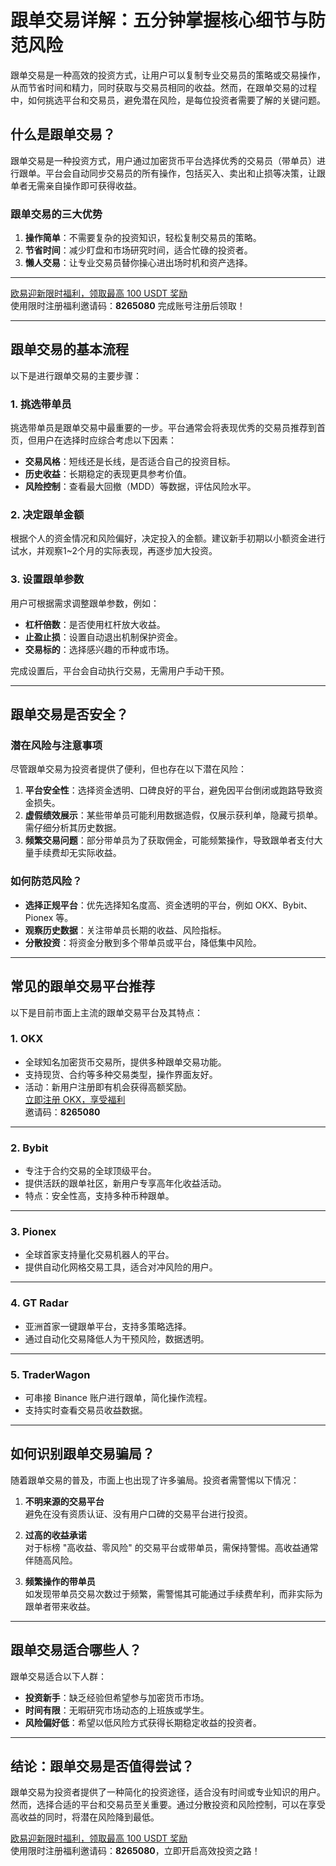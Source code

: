 # 跟单交易详解：五分钟掌握核心细节与防范风险

跟单交易是一种高效的投资方式，让用户可以复制专业交易员的策略或交易操作，从而节省时间和精力，同时获取与交易员相同的收益。然而，在跟单交易的过程中，如何挑选平台和交易员，避免潜在风险，是每位投资者需要了解的关键问题。



## 什么是跟单交易？

跟单交易是一种投资方式，用户通过加密货币平台选择优秀的交易员（带单员）进行跟单。平台会自动同步交易员的所有操作，包括买入、卖出和止损等决策，让跟单者无需亲自操作即可获得收益。

### 跟单交易的三大优势

1. **操作简单**：不需要复杂的投资知识，轻松复制交易员的策略。
2. **节省时间**：减少盯盘和市场研究时间，适合忙碌的投资者。
3. **懒人交易**：让专业交易员替你操心进出场时机和资产选择。

---
[欧易迎新限时福利，领取最高 100 USDT 奖励](https://bit.ly/OKXe)  
使用限时注册福利邀请码：**8265080** 完成账号注册后领取！

---
## 跟单交易的基本流程

以下是进行跟单交易的主要步骤：

### 1. 挑选带单员
挑选带单员是跟单交易中最重要的一步。平台通常会将表现优秀的交易员推荐到首页，但用户在选择时应综合考虑以下因素：
- **交易风格**：短线还是长线，是否适合自己的投资目标。
- **历史收益**：长期稳定的表现更具参考价值。
- **风险控制**：查看最大回撤（MDD）等数据，评估风险水平。

### 2. 决定跟单金额
根据个人的资金情况和风险偏好，决定投入的金额。建议新手初期以小额资金进行试水，并观察1~2个月的实际表现，再逐步加大投资。

### 3. 设置跟单参数
用户可根据需求调整跟单参数，例如：
- **杠杆倍数**：是否使用杠杆放大收益。
- **止盈止损**：设置自动退出机制保护资金。
- **交易标的**：选择感兴趣的币种或市场。

完成设置后，平台会自动执行交易，无需用户手动干预。

---

## 跟单交易是否安全？

### 潜在风险与注意事项

尽管跟单交易为投资者提供了便利，但也存在以下潜在风险：

1. **平台安全性**：选择资金透明、口碑良好的平台，避免因平台倒闭或跑路导致资金损失。
2. **虚假绩效展示**：某些带单员可能利用数据造假，仅展示获利单，隐藏亏损单。需仔细分析其历史数据。
3. **频繁交易问题**：部分带单员为了获取佣金，可能频繁操作，导致跟单者支付大量手续费却无实际收益。

### 如何防范风险？
- **选择正规平台**：优先选择知名度高、资金透明的平台，例如 OKX、Bybit、Pionex 等。
- **观察历史数据**：关注带单员长期的收益、风险指标。
- **分散投资**：将资金分散到多个带单员或平台，降低集中风险。

---

## 常见的跟单交易平台推荐

以下是目前市面上主流的跟单交易平台及其特点：

### 1. **OKX**
- 全球知名加密货币交易所，提供多种跟单交易功能。
- 支持现货、合约等多种交易类型，操作界面友好。
- 活动：新用户注册即有机会获得高额奖励。  
[立即注册 OKX，享受福利](https://bit.ly/OKXe)  
邀请码：**8265080**

---

### 2. **Bybit**
- 专注于合约交易的全球顶级平台。
- 提供活跃的跟单社区，新用户专享高年化收益活动。
- 特点：安全性高，支持多种币种跟单。

---

### 3. **Pionex**
- 全球首家支持量化交易机器人的平台。
- 提供自动化网格交易工具，适合对冲风险的用户。

---

### 4. **GT Radar**
- 亚洲首家一键跟单平台，支持多策略选择。
- 通过自动化交易降低人为干预风险，数据透明。

---

### 5. **TraderWagon**
- 可串接 Binance 账户进行跟单，简化操作流程。
- 支持实时查看交易员收益数据。

---

## 如何识别跟单交易骗局？

随着跟单交易的普及，市面上也出现了许多骗局。投资者需警惕以下情况：

1. **不明来源的交易平台**  
避免在没有资质认证、没有用户口碑的交易平台进行投资。

2. **过高的收益承诺**  
对于标榜 "高收益、零风险" 的交易平台或带单员，需保持警惕。高收益通常伴随高风险。

3. **频繁操作的带单员**  
如发现带单员交易次数过于频繁，需警惕其可能通过手续费牟利，而非实际为跟单者带来收益。

---

## 跟单交易适合哪些人？

跟单交易适合以下人群：
- **投资新手**：缺乏经验但希望参与加密货币市场。
- **时间有限**：无暇研究市场动态的上班族或学生。
- **风险偏好低**：希望以低风险方式获得长期稳定收益的投资者。

---

## 结论：跟单交易是否值得尝试？

跟单交易为投资者提供了一种简化的投资途径，适合没有时间或专业知识的用户。然而，选择合适的平台和交易员至关重要。通过分散投资和风险控制，可以在享受高收益的同时，将潜在风险降到最低。

[欧易迎新限时福利，领取最高 100 USDT 奖励](https://bit.ly/OKXe)  
使用限时注册福利邀请码：**8265080**，立即开启高效投资之路！
